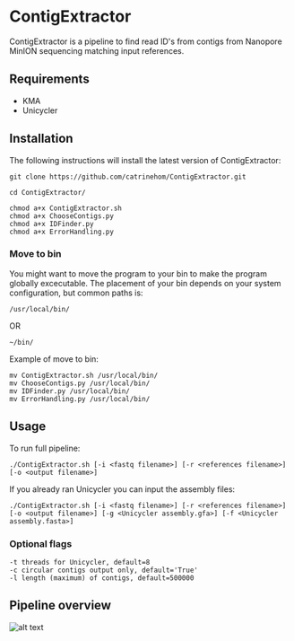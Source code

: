 # ContigExtractor

ContigExtractor is a pipeline to find read ID's from contigs from Nanopore MinION sequencing matching input references. 

## Requirements

- KMA
- Unicycler

## Installation

The following instructions will install the latest version of ContigExtractor:

```
git clone https://github.com/catrinehom/ContigExtractor.git

cd ContigExtractor/

chmod a+x ContigExtractor.sh
chmod a+x ChooseContigs.py
chmod a+x IDFinder.py
chmod a+x ErrorHandling.py
```

### Move to bin 
You might want to move the program to your bin to make the program globally excecutable. 
The placement of your bin depends on your system configuration, but common paths is:

```
/usr/local/bin/
```
OR
```
~/bin/
```

Example of move to bin:

```
mv ContigExtractor.sh /usr/local/bin/
mv ChooseContigs.py /usr/local/bin/
mv IDFinder.py /usr/local/bin/
mv ErrorHandling.py /usr/local/bin/
```

## Usage

To run full pipeline:

```
./ContigExtractor.sh [-i <fastq filename>] [-r <references filename>] [-o <output filename>]
```

If you already ran Unicycler you can input the assembly files:
```
./ContigExtractor.sh [-i <fastq filename>] [-r <references filename>] [-o <output filename>] [-g <Unicycler assembly.gfa>] [-f <Unicycler assembly.fasta>]
```

### Optional flags
```
-t threads for Unicycler, default=8
-c circular contigs output only, default='True'
-l length (maximum) of contigs, default=500000
```

## Pipeline overview

![alt text](https://github.com/catrinehom/ContigIdentifyer/blob/master/SSI_pipeline_overview2.png)
